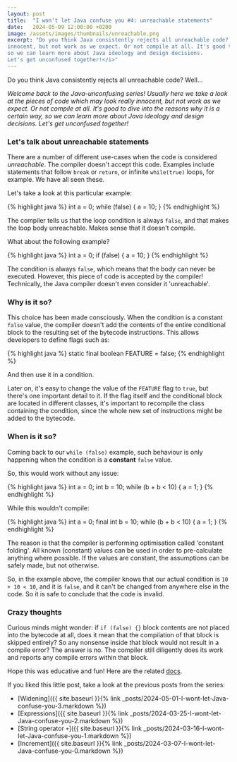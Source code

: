```yaml
---
layout: post
title:  "I won’t let Java confuse you #4: unreachable statements"
date:   2024-05-09 12:00:00 +0200
image: /assets/images/thumbnails/unreachable.png
excerpt: "Do you think Java consistently rejects all unreachable code? Well...<br><br><i>Welcome back to the Java-unconfusing series! Usually here we take a look at the pieces of code which may look really
innocent, but not work as we expect. Or not compile at all. It's good to dive into the reasons why it is a certain way,
so we can learn more about Java ideology and design decisions.
Let's get unconfused together!</i>"
---
```

Do you think Java consistently rejects all unreachable code? Well...

_Welcome back to the Java-unconfusing series! Usually here we take a look at the pieces of code which may look really
innocent, but not work as we expect. Or not compile at all. It's good to dive into the reasons why it is a certain way,
so we can learn more about Java ideology and design decisions.
Let's get unconfused together!_

### Let's talk about unreachable statements
There are a number of different use-cases when the code is considered _unreachable_. The compiler doesn't accept this
code. Examples include statements that follow `break` or `return`, or infinite `while(true)` loops, for example.
We have all seen these.

Let's take a look at this particular example:

{% highlight java %}
int a = 0;
while (false) {
    a = 10;
}
{% endhighlight %}

The compiler tells us that the loop condition is always `false`, and that makes the loop body unreachable. Makes sense
that it doesn't compile.

What about the following example?

{% highlight java %}
int a = 0;
if (false) {
    a = 10;
}
{% endhighlight %}

The condition is always `false`, which means that the body can never be executed. However, this piece of code
is accepted by the compiler! Technically, the Java compiler doesn't even consider it 'unreachable'.

### Why is it so?
This choice has been made consciously.
When the condition is a constant `false` value, the compiler doesn't add the contents of the entire conditional block to
the resulting set of the bytecode instructions. This allows developers to define flags such as:

{% highlight java %}
static final boolean FEATURE = false;
{% endhighlight %}

And then use it in a condition.

Later on, it's easy to change the value of the `FEATURE` flag to `true`, but there's one important detail to it. If the
flag itself and the conditional block are located in different classes, it's important to recompile the class containing
the condition, since the whole new set of instructions might be added to the bytecode.

### When is it so?
Coming back to our `while (false)` example, such behaviour is only happening when the condition is a **constant** `false` value.

So, this would work without any issue:

{% highlight java %}
int a = 0;
int b = 10;
while (b + b < 10) {
    a = 1;
}
{% endhighlight %}

While this wouldn't compile:

{% highlight java %}
int a = 0;
final int b = 10;
while (b + b < 10) {
    a = 1;
}
{% endhighlight %}

The reason is that the compiler is performing optimisation called 'constant folding'. All known (constant) values can be
used in order to pre-calculate anything where possible. If the values are constant, the assumptions can be safely made,
but not otherwise.

So, in the example above, the compiler knows that our actual condition is `10 + 10 < 10`, and it is `false`, and it can't be
changed from anywhere else in the code. So it is safe to conclude that the code is invalid.

### Crazy thoughts
Curious minds might wonder: if `if (false) {}` block contents are not placed into the bytecode at all, does it mean that
the compilation of that block is skipped entirely? So any nonsense inside that block would not result in a compile error?
The answer is no. The compiler still diligently does its work and reports any compile errors within that block.

Hope this was educative and fun! Here are the related [docs](https://docs.oracle.com/javase/specs/jls/se21/html/jls-14.html#jls-14.22).

If you liked this little post, take a look at the previous posts from the series:
- [Widening]({{ site.baseurl }}{% link _posts/2024-05-01-I-wont-let-Java-confuse-you-3.markdown %})
- [Expressions]({{ site.baseurl }}{% link _posts/2024-03-25-I-wont-let-Java-confuse-you-2.markdown %})
- [String operator `+`]({{ site.baseurl }}{% link _posts/2024-03-16-I-wont-let-Java-confuse-you-1.markdown %})
- [Increment]({{ site.baseurl }}{% link _posts/2024-03-07-I-wont-let-Java-confuse-you-0.markdown %})